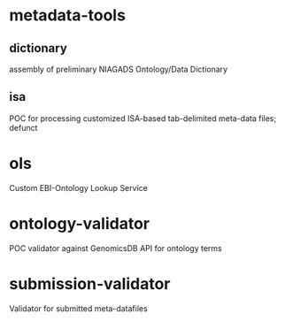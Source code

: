 # metadata-tools

## dictionary

assembly of preliminary NIAGADS Ontology/Data Dictionary

## isa

POC for processing customized ISA-based tab-delimited meta-data files; defunct

# ols

Custom EBI-Ontology Lookup Service

# ontology-validator

POC validator against GenomicsDB API for ontology terms

# submission-validator

Validator for submitted meta-datafiles